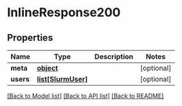 # InlineResponse200

## Properties
Name | Type | Description | Notes
------------ | ------------- | ------------- | -------------
**meta** | [**object**](.md) |  | [optional] 
**users** | [**list[SlurmUser]**](SlurmUser.md) |  | [optional] 

[[Back to Model list]](../README.md#documentation-for-models) [[Back to API list]](../README.md#documentation-for-api-endpoints) [[Back to README]](../README.md)


